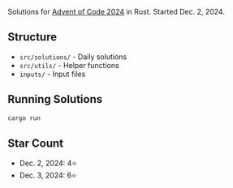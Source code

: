 Solutions for [Advent of Code 2024](https://adventofcode.com/2024) in Rust. Started Dec. 2, 2024.

## Structure
- `src/solutions/` - Daily solutions
- `src/utils/` - Helper functions
- `inputs/` - Input files

## Running Solutions
```bash
cargo run
```

## Star Count
- Dec. 2, 2024: 4⭐
- Dec. 3, 2024: 6⭐
